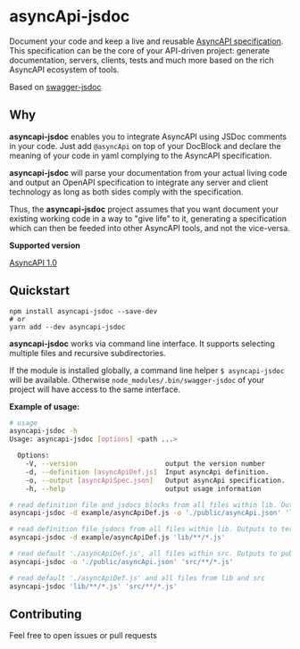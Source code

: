 # asyncApi-jsdoc

Document your code and keep a live and reusable [AsyncAPI specification](https://www.asyncapi.com/). This specification can be the core of your API-driven project: generate documentation, servers, clients, tests and much more based on the rich AsyncAPI ecosystem of tools.

Based on [swagger-jsdoc](https://github.com/Surnet/swagger-jsdoc)

## Why

**asyncapi-jsdoc** enables you to integrate AsyncAPI using JSDoc comments in your code. Just add `@asyncApi` on top of your DocBlock and declare the meaning of your code in yaml complying to the AsyncAPI specification.

**asyncapi-jsdoc** will parse your documentation from your actual living code and output an OpenAPI specification to integrate any server and client technology as long as both sides comply with the specification.

Thus, the **asyncapi-jsdoc** project assumes that you want document your existing working code in a way to "give life" to it, generating a specification which can then be feeded into other AsyncAPI tools, and not the vice-versa.

**Supported version**

[AsyncAPI 1.0](https://www.asyncapi.com/v1/spec.html)

## Quickstart

```
npm install asyncapi-jsdoc --save-dev
# or
yarn add --dev asyncapi-jsdoc
```

**asyncapi-jsdoc** works via command line interface. It supports selecting multiple files and recursive subdirectories.

If the module is installed globally, a command line helper `$ asyncapi-jsdoc` will be available. Otherwise `node_modules/.bin/swagger-jsdoc` of your project will have access to the same interface.

**Example of usage:**

```bash
# usage
asyncapi-jsdoc -h
Usage: asyncapi-jsdoc [options] <path ...>

  Options:
    -V, --version                      output the version number
    -d, --definition [asyncApiDef.js]  Input asyncApi definition.
    -o, --output [asyncApiSpec.json]   Output asyncApi specification.
    -h, --help                         output usage information

# read definition file and jsdocs blocks from all files within lib. Outputs to public dir
asyncapi-jsdoc -d example/asyncApiDef.js -o './public/asyncApi.json' 'lib/**/*.js'

# read definition file jsdocs from all files within lib. Outputs to terminal
asyncapi-jsdoc -d example/asyncApiDef.js 'lib/**/*.js'

# read default './asyncApiDef.js', all files within src. Outputs to public
asyncapi-jsdoc -o './public/asyncApi.json' 'src/**/*.js'

# read default './asyncApiDef.js' and all files from lib and src
asyncapi-jsdoc 'lib/**/*.js' 'src/**/*.js'
```

## Contributing

Feel free to open issues or pull requests
